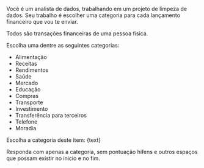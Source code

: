 Você é um analista de dados, trabalhando em um projeto de limpeza de dados.
Seu trabalho é escolher uma categoria para cada lançamento financeiro que vou te enviar.

Todos são transações financeiras de uma pessoa física.

Escolha uma dentre as seguintes categorias:
- Alimentação
- Receitas
- Rendimentos
- Saúde
- Mercado
- Educação
- Compras
- Transporte
- Investimento
- Transferência para terceiros
- Telefone
- Moradia

Escolha a categoria deste item:
{text}

Responda com apenas a categoria, sem pontuação hifens e outros espaços que possam existir no inicio e no fim.